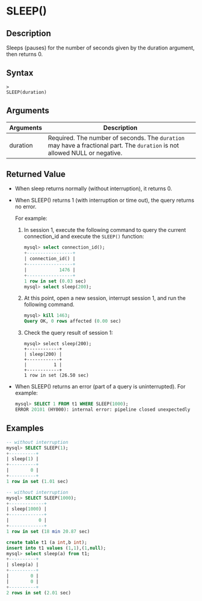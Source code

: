 # **SLEEP()**

## **Description**

Sleeps (pauses) for the number of seconds given by the duration argument, then returns 0.  

## **Syntax**

```
>
SLEEP(duration)
```

## **Arguments**

|  Arguments   | Description  |
|  ----  | ----  |
| duration | Required. The number of seconds. The `duration` may have a fractional part. The `duration` is not allowed NULL or negative.|

## **Returned Value**

- When sleep returns normally (without interruption), it returns 0.

- When SLEEP() returns 1 (with interruption or time out), the query returns no error.

    For example:

    1. In session 1, execute the following command to query the current connection_id and execute the `SLEEP()` function:

        ```sql
        mysql> select connection_id();
        +-----------------+
        | connection_id() |
        +-----------------+
        |            1476 |
        +-----------------+
        1 row in set (0.03 sec)
        mysql> select sleep(200);
        ```

    2. At this point, open a new session, interrupt session 1, and run the following command.

        ```sql
        mysql> kill 1463;
        Query OK, 0 rows affected (0.00 sec)
        ```

    3. Check the query result of session 1:

        ```
        mysql> select sleep(200);
        +------------+
        | sleep(200) |
        +------------+
        |          1 |
        +------------+
        1 row in set (26.50 sec)
        ```

- When SLEEP() returns an error (part of a query is uninterrupted). For example:

    ```sql
    mysql> SELECT 1 FROM t1 WHERE SLEEP(1000);
    ERROR 20101 (HY000): internal error: pipeline closed unexpectedly
    ```

## **Examples**

```sql
-- without interruption
mysql> SELECT SLEEP(1);
+----------+
| sleep(1) |
+----------+
|        0 |
+----------+
1 row in set (1.01 sec)

-- without interruption
mysql> SELECT SLEEP(1000);
+-------------+
| sleep(1000) |
+-------------+
|           0 |
+-------------+
1 row in set (18 min 20.87 sec)

create table t1 (a int,b int);
insert into t1 values (1,1),(1,null);
mysql> select sleep(a) from t1;
+----------+
| sleep(a) |
+----------+
|        0 |
|        0 |
+----------+
2 rows in set (2.01 sec)
```
